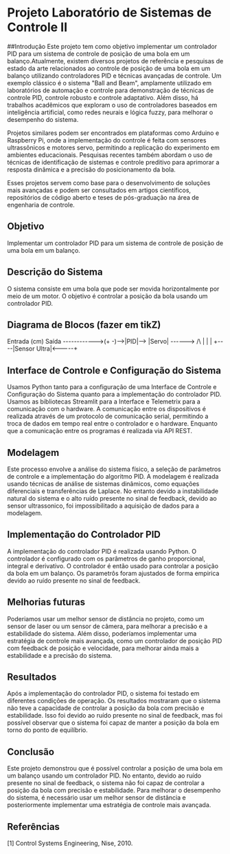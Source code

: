 # Projeto Laboratório de Sistemas de Controle II
##Introdução
Este projeto tem como objetivo implementar um controlador PID para um sistema de controle de posição de uma bola em um balanço.Atualmente, existem diversos projetos de referência e pesquisas de estado da arte relacionados ao controle de posição de uma bola em um balanço utilizando controladores PID e técnicas avançadas de controle. Um exemplo clássico é o sistema "Ball and Beam", amplamente utilizado em laboratórios de automação e controle para demonstração de técnicas de controle PID, controle robusto e controle adaptativo. Além disso, há trabalhos acadêmicos que exploram o uso de controladores baseados em inteligência artificial, como redes neurais e lógica fuzzy, para melhorar o desempenho do sistema.

Projetos similares podem ser encontrados em plataformas como Arduino e Raspberry Pi, onde a implementação do controle é feita com sensores ultrassônicos e motores servo, permitindo a replicação do experimento em ambientes educacionais. Pesquisas recentes também abordam o uso de técnicas de identificação de sistemas e controle preditivo para aprimorar a resposta dinâmica e a precisão do posicionamento da bola.

Esses projetos servem como base para o desenvolvimento de soluções mais avançadas e podem ser consultados em artigos científicos, repositórios de código aberto e teses de pós-graduação na área de engenharia de controle.

## Objetivo
Implementar um controlador PID para um sistema de controle de posição de uma bola em um balanço.

## Descrição do Sistema
O sistema consiste em uma bola que pode ser movida horizontalmente por meio de um motor. O objetivo é controlar a posição da bola usando um controlador PID.

## Diagrama de Blocos (fazer em tikZ)

Entrada (cm)                          Saída
------------>(+ -)-->|PID|--> |Servo| ------>
               /\                        |
                |                        |
                +----|Sensor Ultra|<-----+
## Interface de Controle e Configuração do Sistema
Usamos Python tanto para a configuração de uma Interface de Controle e Configuração do Sistema quanto para a implementação do controlador PID. Usamos as bibliotecas Streamlit para a Interface e Telemetrix para a comunicação com o hardware. A comunicação entre os dispositivos é realizada através de um protocolo de comunicação serial, permitindo a troca de dados em tempo real entre o controlador e o hardware. Enquanto que a comunicação entre os programas é realizada via API REST.

## Modelagem
Este processo envolve a análise do sistema físico, a seleção de parâmetros de controle e a implementação do algoritmo PID. A modelagem é realizada usando técnicas de análise de sistemas dinâmicos, como equações diferenciais e transferências de Laplace. No entanto devido a instabilidade natural do sistema e o alto ruído presente no sinal de feedback, devido ao sensor ultrassonico, foi impossibilitado a aquisição de dados para a modelagem.

## Implementação do Controlador PID
A implementação do controlador PID é realizada usando Python. O controlador é configurado com os parâmetros de ganho proporcional, integral e derivativo. O controlador é então usado para controlar a posição da bola em um balanço. Os parametrôs foram ajustados de forma empirica devido ao ruído presente no sinal de feedback.

## Melhorias futuras
Poderiamos usar um melhor sensor de distância no projeto, como um sensor de laser ou um sensor de câmera, para melhorar a precisão e a estabilidade do sistema. Além disso, poderíamos implementar uma estratégia de controle mais avançada, como um controlador de posição PID com feedback de posição e velocidade, para melhorar ainda mais a estabilidade e a precisão do sistema.

## Resultados
Após a implementação do controlador PID, o sistema foi testado em diferentes condições de operação. Os resultados mostraram que o sistema não teve a capacidade de controlar a posição da bola com precisão e estabilidade. Isso foi devido ao ruído presente no sinal de feedback, mas foi possível observar que o sistema foi capaz de manter a posição da bola em torno do ponto de equilíbrio.

## Conclusão
Este projeto demonstrou que é possível controlar a posição de uma bola em um balanço usando um controlador PID. No entanto, devido ao ruído presente no sinal de feedback, o sistema não foi capaz de controlar a posição da bola com precisão e estabilidade. Para melhorar o desempenho do sistema, é necessário usar um melhor sensor de distância e posteriormente implementar uma estratégia de controle mais avançada.

## Referências
[1] Control Systems Engineering, Nise, 2010.
